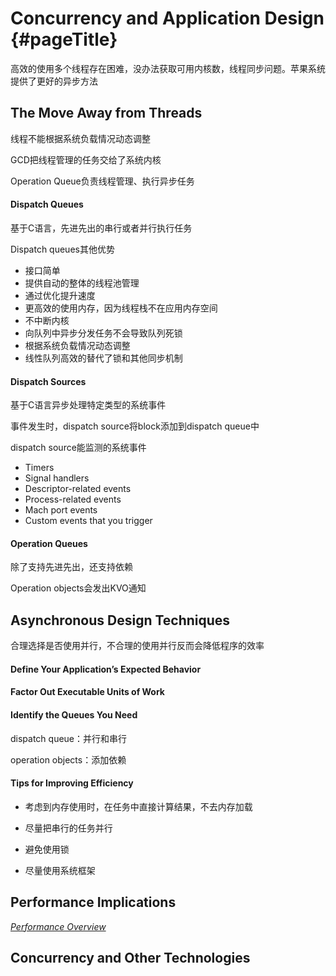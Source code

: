 # Concurrency and Application Design {#pageTitle}

高效的使用多个线程存在困难，没办法获取可用内核数，线程同步问题。苹果系统提供了更好的异步方法

## The Move Away from Threads

线程不能根据系统负载情况动态调整

GCD把线程管理的任务交给了系统内核

Operation Queue负责线程管理、执行异步任务

#### Dispatch Queues

基于C语言，先进先出的串行或者并行执行任务

Dispatch queues其他优势

* 接口简单
* 提供自动的整体的线程池管理
* 通过优化提升速度
* 更高效的使用内存，因为线程栈不在应用内存空间
* 不中断内核
* 向队列中异步分发任务不会导致队列死锁
* 根据系统负载情况动态调整
* 线性队列高效的替代了锁和其他同步机制

#### Dispatch Sources

基于C语言异步处理特定类型的系统事件

事件发生时，dispatch source将block添加到dispatch queue中

dispatch source能监测的系统事件

* Timers
* Signal handlers
* Descriptor-related events
* Process-related events
* Mach port events
* Custom events that you trigger

#### Operation Queues

除了支持先进先出，还支持依赖

Operation objects会发出KVO通知

## Asynchronous Design Techniques

合理选择是否使用并行，不合理的使用并行反而会降低程序的效率

#### Define Your Application’s Expected Behavior

#### Factor Out Executable Units of Work

#### Identify the Queues You Need

dispatch queue：并行和串行

operation objects：添加依赖

#### Tips for Improving Efficiency

* 考虑到内存使用时，在任务中直接计算结果，不去内存加载

* 尽量把串行的任务并行

* 避免使用锁

* 尽量使用系统框架

## Performance Implications

[_Performance Overview_](https://developer.apple.com/library/content/documentation/Performance/Conceptual/PerformanceOverview/Introduction/Introduction.html#//apple_ref/doc/uid/TP40001410)

## Concurrency and Other Technologies



